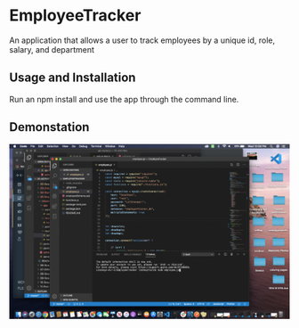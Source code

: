# EmployeeTracker
An application that allows a user to track employees by a unique id, role, salary, and department

## Usage and Installation
Run an npm install and use the app through the command line. 

## Demonstation
![](EmployeeTracker.gif)